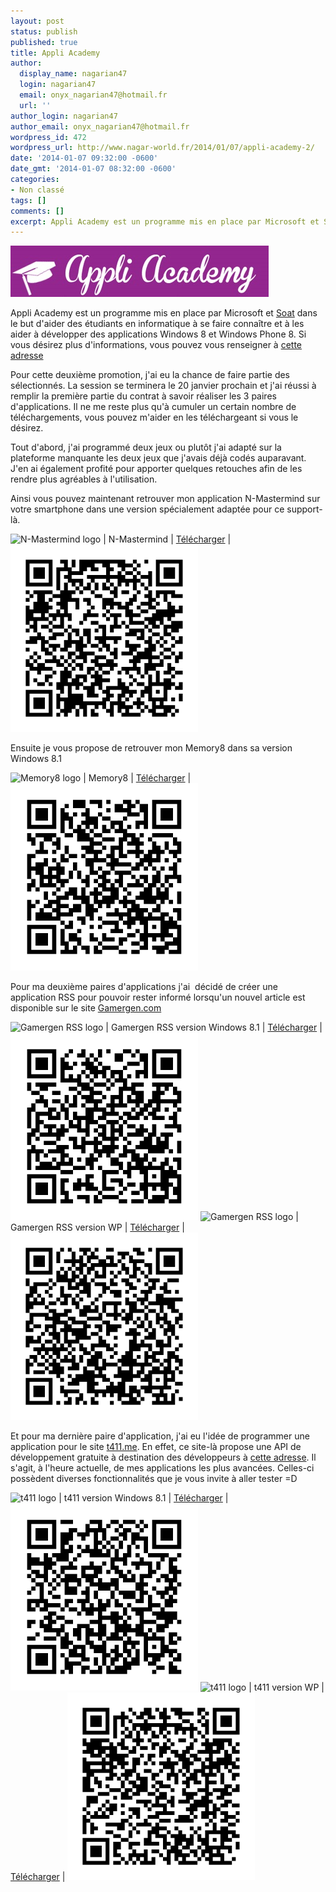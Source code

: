 ```yaml
---
layout: post
status: publish
published: true
title: Appli Academy
author:
  display_name: nagarian47
  login: nagarian47
  email: onyx_nagarian47@hotmail.fr
  url: ''
author_login: nagarian47
author_email: onyx_nagarian47@hotmail.fr
wordpress_id: 472
wordpress_url: http://www.nagar-world.fr/2014/01/07/appli-academy-2/
date: '2014-01-07 09:32:00 -0600'
date_gmt: '2014-01-07 08:32:00 -0600'
categories:
- Non classé
tags: []
comments: []
excerpt: Appli Academy est un programme mis en place par Microsoft et Soat dans le but d'aider des étudiants en informatique à se faire connaître et à les aider à développer des applications Windows 8 et Windows Phone 8. Si vous désirez plus d'informations, vous pouvez vous renseigner à cette adresse.
---
```


![Apply academy](/assets/images/uploads/2014/01/appli-academy_fceasa.jpg)

Appli Academy est un programme mis en place par Microsoft et [Soat](http://www.soat.fr/) dans le but d'aider des étudiants en informatique à se faire connaître et à les aider à développer des applications Windows 8 et Windows Phone 8. Si vous désirez plus d'informations, vous pouvez vous renseigner à [cette adresse](http://etudiants.frogz.fr/post/2013/10/13/Appli-Academy-inscris-toi-et-tente-ta-chance-pour-faire-partie-de-la-2eme-promo-!.aspx)

Pour cette deuxième promotion, j'ai eu la chance de faire partie des sélectionnés. La session se terminera le 20 janvier prochain et j'ai réussi à remplir la première partie du contrat à savoir réaliser les 3 paires d'applications. Il ne me reste plus qu'à cumuler un certain nombre de téléchargements, vous pouvez m'aider en les téléchargeant si vous le désirez.

Tout d'abord, j'ai programmé deux jeux ou plutôt j'ai adapté sur la plateforme manquante les deux jeux que j'avais déjà codés auparavant. J'en ai également profité pour apporter quelques retouches afin de les rendre plus agréables à l'utilisation.

Ainsi vous pouvez maintenant retrouver mon application N-Mastermind sur votre smartphone dans une version spécialement adaptée pour ce support-là.

![N-Mastermind logo](http://cdn.marketplaceimages.windowsphone.com/v8/images/a3d2d251-a904-4495-a539-b32d46f97e66?imageType=ws_icon_tiny) | N-Mastermind | [Télécharger](http://www.windowsphone.com/fr-fr/store/app/n-mastermind/80d10799-6d01-4621-ac25-bcc36567b0f1) | ![N-Mastermind QRCode](/assets/images/uploads/2014/01/unitag_qrcode_1389046827430.png)

Ensuite je vous propose de retrouver mon Memory8 dans sa version Windows 8.1

![Memory8 logo](http://wscont2.apps.microsoft.com/winstore/1x/a341fc8f-ae78-428f-be32-3ae286baa437/AppTile.1.278895.280032.png) | Memory8 | [Télécharger](http://apps.microsoft.com/windows/fr-fr/app/46569ed7-ba72-41a9-be4b-90a6f24b4cf7) | ![Memory8 logo](/assets/images/uploads/2014/01/memory8.png)

Pour ma deuxième paires d'applications j'ai  décidé de créer une application RSS pour pouvoir rester informé lorsqu'un nouvel article est disponible sur le site [Gamergen.com](http://www.gamergen.com/)

![Gamergen RSS logo](http://cdn.marketplaceimages.windowsphone.com/v8/images/e4bea952-a692-4f96-94da-65b4dbd51d2e?imageType=ws_icon_tiny) | Gamergen RSS version Windows 8.1 | [Télécharger](http://apps.microsoft.com/windows/fr-fr/app/1fd0807a-a1d0-4ca0-ada5-2b3fe5d03260) | ![Gamergen RSS logo](/assets/images/uploads/2014/01/gamergenw8.1.png)
![Gamergen RSS logo](http://cdn.marketplaceimages.windowsphone.com/v8/images/e4bea952-a692-4f96-94da-65b4dbd51d2e?imageType=ws_icon_tiny) | Gamergen RSS version WP | [Télécharger](http://www.windowsphone.com/fr-fr/store/app/gamergen-rss/a1c50900-858a-4e09-8f8b-fb80e073492c) | ![Gamergen RSS logo](/assets/images/uploads/2014/01/gamergenwp8.png)

Et pour ma dernière paire d'application, j'ai eu l'idée de programmer une application pour le site [t411.me](http://t411.me/). En effet, ce site-là propose une API de développement gratuite à destination des développeurs à [cette adresse](http://api.t411.me/). Il s'agit, à l'heure actuelle, de mes applications les plus avancées. Celles-ci possèdent diverses fonctionnalités que je vous invite à aller tester =D

![t411 logo](http://cdn.marketplaceimages.windowsphone.com/v8/images/75921472-8892-453e-b146-140aabcd8937?imageType=ws_icon_tiny) | t411 version Windows 8.1 | [Télécharger](http://apps.microsoft.com/windows/fr-fr/app/9e7ac25e-d15f-434c-a32e-545c4c51619e) | ![t411 logo](/assets/images/uploads/2014/01/t411w8.1.png)
![t411 logo](http://cdn.marketplaceimages.windowsphone.com/v8/images/75921472-8892-453e-b146-140aabcd8937?imageType=ws_icon_tiny) | t411 version WP | [Télécharger](http://www.windowsphone.com/fr-fr/store/app/t411/3a716073-a7ec-4eac-8804-2bf59f3f784b) | ![t411 logo](/assets/images/uploads/2014/01/t411wp8.png)
